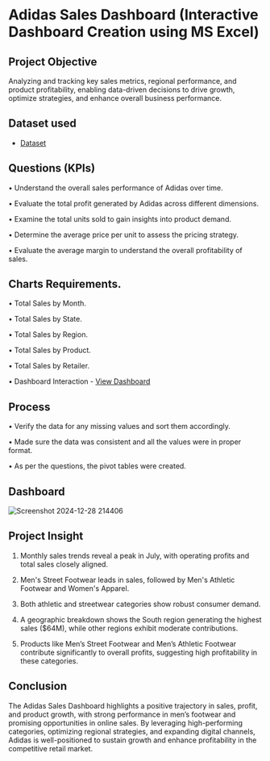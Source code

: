 # Adidas Sales Dashboard (Interactive Dashboard Creation using MS Excel)
## Project Objective
Analyzing and tracking key sales metrics, regional performance, and product profitability, enabling data-driven decisions to drive growth, optimize strategies, and enhance overall business performance.
## Dataset used
- <a href="https://github.com/dholakiar19/Adidas_Dashboard/blob/main/Adidas%20US%20Sales%20Datasets.xlsx">Dataset</a>
## Questions (KPIs)
•	Understand the overall sales performance of Adidas over time.

•	Evaluate the total profit generated by Adidas across different dimensions.

•	Examine the total units sold to gain insights into product demand.

•	Determine the average price per unit to assess the pricing strategy.

•	Evaluate the average margin to understand the overall profitability of sales.
## Charts Requirements.
•	Total Sales by Month.

•	Total Sales by State.

•	Total Sales by Region.

•	Total Sales by Product.

•	Total Sales by Retailer.

•	Dashboard Interaction - <a href="https://github.com/dholakiar19/Adidas_Dashboard/blob/main/Screenshot%202024-12-28%20214406.png">View Dashboard</a>


## Process
•	Verify the data for any missing values and sort them accordingly.

•	 Made sure the data was consistent and all the values were in proper format.

•	As per the questions, the pivot tables were created.

## Dashboard
![Screenshot 2024-12-28 214406](https://github.com/user-attachments/assets/fed3deca-d13f-4f1f-aae6-6a2c72253215)

## Project Insight 
1.	Monthly sales trends reveal a peak in July, with operating profits and total sales closely aligned.

2.	Men's Street Footwear leads in sales, followed by Men's Athletic Footwear and Women's Apparel.

3.	Both athletic and streetwear categories show robust consumer demand.

4.	A geographic breakdown shows the South region generating the highest sales ($64M), while other regions exhibit moderate contributions.

5.	Products like Men’s Street Footwear and Men’s Athletic Footwear contribute significantly to overall profits, suggesting high profitability in these categories.

## Conclusion
The Adidas Sales Dashboard highlights a positive trajectory in sales, profit, and product growth, with strong performance in men’s footwear and promising opportunities in online sales. By leveraging high-performing categories, optimizing regional strategies, and expanding digital channels, Adidas is well-positioned to sustain growth and enhance profitability in the competitive retail market.






